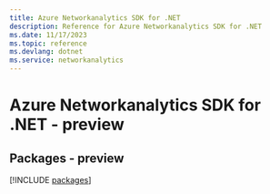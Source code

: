 ```yaml
---
title: Azure Networkanalytics SDK for .NET
description: Reference for Azure Networkanalytics SDK for .NET
ms.date: 11/17/2023
ms.topic: reference
ms.devlang: dotnet
ms.service: networkanalytics
---
```

# Azure Networkanalytics SDK for .NET - preview
## Packages - preview
[!INCLUDE [packages](networkanalytics-index.md)]